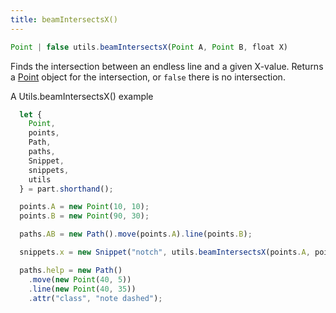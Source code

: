 ```yaml
---
title: beamIntersectsX()
---
```


```js
Point | false utils.beamIntersectsX(Point A, Point B, float X)
```

Finds the intersection between an endless line and a given X-value. Returns a [Point](#point) object
for the intersection, or `false` there is no intersection.

<Example part="utils_beamintersectsx">
A Utils.beamIntersectsX() example
</Example>

```js
  let {
    Point,
    points,
    Path,
    paths,
    Snippet,
    snippets,
    utils
  } = part.shorthand();

  points.A = new Point(10, 10);
  points.B = new Point(90, 30);

  paths.AB = new Path().move(points.A).line(points.B);

  snippets.x = new Snippet("notch", utils.beamIntersectsX(points.A, points.B, 40));

  paths.help = new Path()
    .move(new Point(40, 5))
    .line(new Point(40, 35))
    .attr("class", "note dashed");
```
